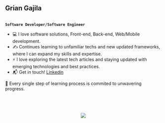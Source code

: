<div style="display: flex; align-items: center;justify-content: start; padding-top:2px; padding-bottom:2px;">
   <h2>Grian Gajila</h2>
</div>
<p>

**`Software Developer/Software Engineer`**
</p>

- 💻 I love software solutions, Front-end, Back-end, Web/Mobile development.
- ✍️ Continues learning to unfamiliar techs and new updated frameworks, where I can expand my skills and expertise.
- ⚡ I love exploring the latest tech articles and staying updated with emerging technologies and best practices.
- 📬 Get in touch! <a href="https://www.linkedin.com/in/grian-gajila/">Linkedin</a>

🧠 Every single step of learning process is commited to unwavering progress.

<br/>

#

<h3 align="center">
   <img src="https://readme-typing-svg.herokuapp.com/?font=Righteous&size=35&color=05f3fd&center=true&vCenter=true&width=500&height=70&duration=4000&lines=Alright!+✌️;+Thankyou+for+visiting!;" />
</h3>
